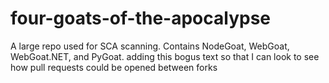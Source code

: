 # four-goats-of-the-apocalypse
A large repo used for SCA scanning. Contains NodeGoat, WebGoat, WebGoat.NET, and PyGoat. 
adding this bogus text so that I can look to see how pull requests could be opened between forks 
